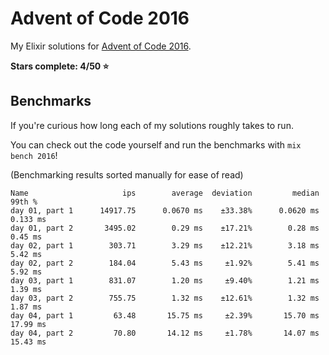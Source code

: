 # Advent of Code 2016

My Elixir solutions for [Advent of Code 2016](https://adventofcode.com/2016).

**Stars complete: 4/50 :star:**

## Benchmarks

If you're curious how long each of my solutions roughly takes to run.

You can check out the code yourself and run the benchmarks with `mix bench 2016`!

(Benchmarking results sorted manually for ease of read)

```
Name                     ips        average  deviation         median         99th %
day 01, part 1      14917.75      0.0670 ms    ±33.38%      0.0620 ms       0.133 ms
day 01, part 2       3495.02        0.29 ms    ±17.21%        0.28 ms        0.45 ms
day 02, part 1        303.71        3.29 ms    ±12.21%        3.18 ms        5.42 ms
day 02, part 2        184.04        5.43 ms     ±1.92%        5.41 ms        5.92 ms
day 03, part 1        831.07        1.20 ms     ±9.40%        1.21 ms        1.39 ms
day 03, part 2        755.75        1.32 ms    ±12.61%        1.32 ms        1.87 ms
day 04, part 1         63.48       15.75 ms     ±2.39%       15.70 ms       17.99 ms
day 04, part 2         70.80       14.12 ms     ±1.78%       14.07 ms       15.43 ms
```
